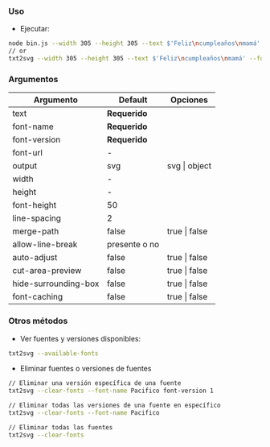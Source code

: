 ### Uso
- Ejecutar:
```bash
node bin.js --width 305 --height 305 --text $'Feliz\ncumpleaños\nmamá' --font-url https://dlu1537hrr98t.cloudfront.net/ProductCustomizableTextForVinylCuttingFont/5f076ee7-7208-48d2-89fa-0530ac1e0036.ttf --font-name Pacifico --font-version 3
// or
txt2svg --width 305 --height 305 --text $'Feliz\ncumpleaños\nmamá' --font-url https://dlu1537hrr98t.cloudfront.net/ProductCustomizableTextForVinylCuttingFont/5f076ee7-7208-48d2-89fa-0530ac1e0036.ttf --font-name Pacifico --font-version 3
```

### Argumentos

Argumento | Default | Opciones
-- | -- | --
text | **Requerido**
font-name | **Requerido**
font-version | **Requerido**
font-url | -
output | svg | svg \| object
width | -
height | -
font-height | 50
line-spacing | 2
merge-path | false | true \| false
allow-line-break | presente o no
auto-adjust | false | true \| false
cut-area-preview | false | true \| false
hide-surrounding-box | false | true \| false
font-caching | false | true \| false

### Otros métodos
- Ver fuentes y versiones disponibles:
```bash
txt2svg --available-fonts
```

- Eliminar fuentes o versiones de fuentes
```bash
// Eliminar una versión específica de una fuente
txt2svg --clear-fonts --font-name Pacifico font-version 1

// Eliminar todas las versiones de una fuente en específico
txt2svg --clear-fonts --font-name Pacifico

// Eliminar todas las fuentes
txt2svg --clear-fonts
```
